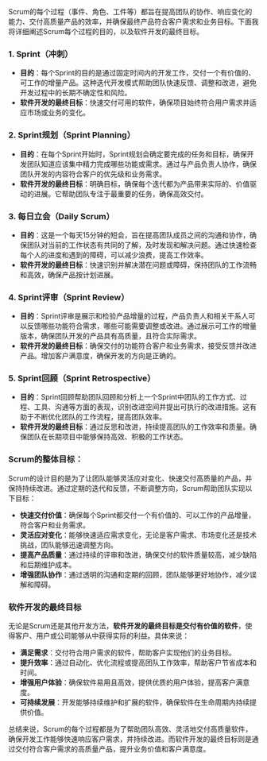 Scrum的每个过程（事件、角色、工件等）都旨在提高团队的协作、响应变化的能力、交付高质量产品的效率，并确保最终产品符合客户需求和业务目标。下面我将详细阐述Scrum每个过程的目的，以及软件开发的最终目标。

### 1. **Sprint（冲刺）**

- **目的**：每个Sprint的目的是通过固定时间内的开发工作，交付一个有价值的、可工作的增量产品。这种迭代开发模式帮助团队快速反馈、调整和改进，避免开发过程中的长期不确定性和风险。
- **软件开发的最终目标**：快速交付可用的软件，确保项目始终符合用户需求并适应市场或业务的变化。

### 2. **Sprint规划（Sprint Planning）**

- **目的**：在每个Sprint开始时，Sprint规划会确定要完成的任务和目标，确保开发团队知道应该集中精力完成哪些功能或需求。通过与产品负责人协作，确保团队开发的内容符合客户的优先级和业务需求。
- **软件开发的最终目标**：明确目标，确保每个迭代都为产品带来实际的、价值驱动的进展。它帮助团队专注于最重要的任务，确保高效交付。

### 3. **每日立会（Daily Scrum）**

- **目的**：这是一个每天15分钟的短会，旨在提高团队成员之间的沟通和协作，确保团队对当前的工作状态有共同的了解，及时发现和解决问题。通过快速检查每个人的进度和遇到的障碍，可以减少浪费，提高工作效率。
- **软件开发的最终目标**：快速识别并解决潜在问题或障碍，保持团队的工作流畅和高效，确保产品按计划进展。

### 4. **Sprint评审（Sprint Review）**

- **目的**：Sprint评审是展示和检验产品增量的过程，产品负责人和相关干系人可以反馈哪些功能符合需求，哪些可能需要调整或改进。通过展示可工作的增量版本，确保团队开发的产品具有高质量，且符合实际需求。
- **软件开发的最终目标**：确保交付的功能符合客户和业务需求，接受反馈并改进产品。增加客户满意度，确保开发的方向是正确的。

### 5. **Sprint回顾（Sprint Retrospective）**

- **目的**：Sprint回顾帮助团队回顾和分析上一个Sprint中团队的工作方式、过程、工具、沟通等方面的表现，识别改进空间并提出可执行的改进措施。这有助于不断优化团队的工作流程，提高团队效率。
- **软件开发的最终目标**：通过反思和改进，持续提高团队的工作效率和质量。确保团队在长期项目中能够保持高效、积极的工作状态。

### Scrum的整体目标：

Scrum的设计目的是为了让团队能够灵活应对变化、快速交付高质量的产品，并保持持续改进。通过定期的迭代和反馈，不断调整方向，Scrum帮助团队实现以下目标：

- **快速交付价值**：确保每个Sprint都交付一个有价值的、可以工作的产品增量，符合客户和业务需求。
- **灵活应对变化**：能够快速适应需求变化，无论是客户需求、市场变化还是技术挑战，团队能够迅速调整方向。
- **提高产品质量**：通过持续的评审和改进，确保交付的软件质量较高，减少缺陷和后期维护成本。
- **增强团队协作**：通过透明的沟通和定期的回顾，团队能够更好地协作，减少误解和障碍。

### 软件开发的最终目标

无论是Scrum还是其他开发方法，**软件开发的最终目标是交付有价值的软件**，使得客户、用户或公司能够从中获得实际的利益。具体来说：

- **满足需求**：交付符合用户需求的软件，帮助客户实现他们的业务目标。
- **提升效率**：通过自动化、优化流程或提高团队工作效率，帮助客户节省成本和时间。
- **增强用户体验**：确保软件易用且高效，提供优质的用户体验，提高客户满意度。
- **可持续发展**：开发能够持续维护和扩展的软件，确保软件在生命周期内持续提供价值。

总结来说，Scrum的每个过程都是为了帮助团队高效、灵活地交付高质量软件，确保开发工作能够快速响应客户需求，并持续改进。而软件开发的最终目标则是通过交付符合客户需求的高质量产品，提升业务价值和客户满意度。